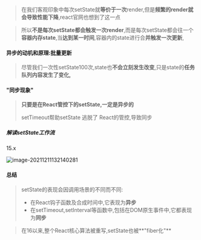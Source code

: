 > 在我们客观印象中每次setState就**等价于一次**render,但是**频繁的render就会导致性能下降**,react官网也想到了这一点

> 所以**不是每次setState都会触发一次render**,而是每次setState都会往一个**容器内存state**,当**达到某一时间**,容器内的state进行合**并触发一次更新**,

#### 异步的动机和原理:批量更新

> 尽管我们一次性setState100次,state也**不会立刻发生改变**,只是state的**任务队列内容发生了变化,**

#### "同步现象"

> **只要是在React管控下的setState,一定是异步的**
>
> setTimeout帮助setState 逃脱了 React的管控,导致同步

##### 解读setState工作流

15.x

![image-20211211132140281](C:\Users\Administrator\AppData\Roaming\Typora\typora-user-images\image-20211211132140281.png)

#### 总结

> setState的表现会因调用场景的不同而不同:
>
> * 在React钩子函数及合成时间中,它表现为**异步**
> * 在setTimeout,setInterval等函数中,包括在DOM原生事件中,它都表现为**同步**

> 在16以来,整个React核心算法被重写,setState也被**"fiber化"**





































